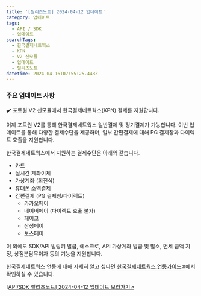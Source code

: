 ```yaml
---
title: '[릴리즈노트] 2024-04-12 업데이트'
category: 업데이트
tags:
  - API / SDK
  - 업데이트
searchTags:
  - 한국결제네트웍스
  - KPN
  - V2 신모듈
  - 업데이트
  - 릴리즈노트
datetime: 2024-04-16T07:55:25.448Z
---
```


<Callout title="2024년 04월 12일 API/SDK 업데이트 소식을 안내드립니다." />



### **주요 업데이트 사항**

✔️ 포트원 V2 신모듈에서 한국결제네트웍스(KPN) 결제를 지원합니다.

이제 포트원 V2를 통해 한국결제네트웍스 일반결제 및 정기결제가 가능합니다. 이번 업데이트를 통해 다양한 결제수단을 제공하며, 일부 간편결제에 대해 PG 결제창과 다이렉트 호출을 지원합니다.

한국결제네트웍스에서 지원하는 결제수단은 아래와 같습니다.

- 카드
- 실시간 계좌이체
- 가상계좌 (회전식)
- 휴대폰 소액결제
- 간편결제 (PG 결제창/다이렉트)
  - 카카오페이
  - 네이버페이 (다이렉트 호출 불가)
  - 페이코
  - 삼성페이
  - 토스페이

이 외에도 SDK/API 빌링키 발급, 에스크로, API 가상계좌 발급 및 말소, 면세 금액 지정, 상점분담무이자 등의 기능을 지원합니다.

한국결제네트웍스 연동에 대해 자세히 알고 싶다면 [한국결제네트웍스 연동가이드↗](https://developers.portone.io/opi/ko/integration/pg/v2/kpn?v=v2)에서 확인하실 수 있습니다.

[\[API/SDK 릴리즈노트\] 2024-04-12 업데이트 보러가기↗](https://developers.portone.io/release-notes/api-sdk/2024-04-12?v=v2)
